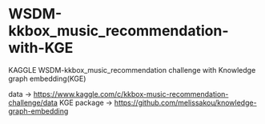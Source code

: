 # WSDM-kkbox_music_recommendation-with-KGE
KAGGLE WSDM-kkbox_music_recommendation challenge with Knowledge graph embedding(KGE)

data -> https://www.kaggle.com/c/kkbox-music-recommendation-challenge/data
KGE package -> https://github.com/melissakou/knowledge-graph-embedding
